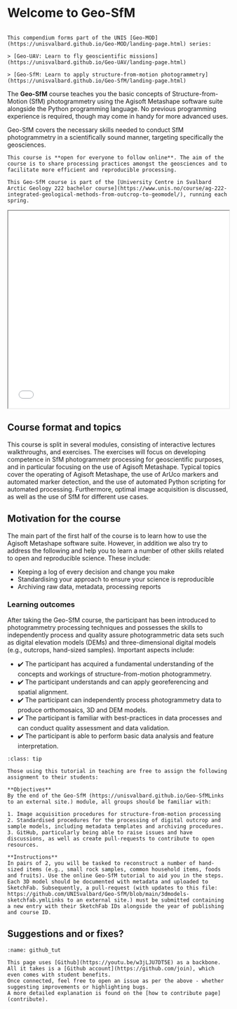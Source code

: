 # Welcome to Geo-SfM

````{margin} Part of the Geo-MOD series
 
This compendium forms part of the UNIS [Geo-MOD](https://unisvalbard.github.io/Geo-MOD/landing-page.html) series:

> [Geo-UAV: Learn to fly geoscientific missions](https://unisvalbard.github.io/Geo-UAV/landing-page.html)

> [Geo-SfM: Learn to apply structure-from-motion photogrammetry](https://unisvalbard.github.io/Geo-SfM/landing-page.html)

````

The **Geo-SfM** course teaches you the basic concepts of Structure-from-Motion (SfM) photogrammetry using the Agisoft Metashape software suite alongside the Python programming language. No previous programming experience is required, though may come in handy for more advanced uses.

Geo-SfM covers the necessary skills needed to conduct SfM photogrammetry in a scientifically sound manner, targeting specifically the geosciences.

```{admonition} Open access
This course is **open for everyone to follow online**. The aim of the course is to share processing practices amongst the geosciences and to facilitate more efficient and reproducible processing.
```

```{admonition} The University Centre in Svalbard
This Geo-SfM course is part of the [University Centre in Svalbard Arctic Geology 222 bachelor course](https://www.unis.no/course/ag-222-integrated-geological-methods-from-outcrop-to-geomodel/), running each spring.
```

<iframe src="./slides/ppt/intro.html" title="Geo-SfM intro" width=100% height=450em></iframe>

## Course format and topics

This course is split in several modules, consisting of interactive lectures walkthroughs, and exercises. The exercises will focus on developing competence in SfM photogrammetr processing for geoscientific purposes, and in particular focusing on the use of Agisoft Metashape. Typical topics cover the operating of Agisoft Metashape, the use of ArUco markers and automated marker detection, and the use of automated Python scripting for automated processing.
Furthermore, optimal image acquisition is discussed, as well as the use of SfM for different use cases.

## Motivation for the course

The main part of the first half of the course is to learn how to use the Agisoft Metashape software suite.
However, in addition we also try to address the following and help you to learn a number of other skills related to open and reproducible science.
These include:
- Keeping a log of every decision and change you make
- Standardising your approach to ensure your science is reproducible
- Archiving raw data, metadata, processing reports


### Learning outcomes

After taking the Geo-SfM course, the participant has been introduced to photogrammetry processing techniques and possesses the skills to independently process and quality assure photogrammetric data sets such as digital elevation models (DEMs) and three-dimensional digital models (e.g., outcrops, hand-sized samples).
Important aspects include:

- ✔️ The participant has acquired a fundamental understanding of the concepts and workings of structure-from-motion photogrammetry.
- ✔️ The participant understands and can apply georeferencing and spatial alignment.
- ✔️ The participant can independently process photogrammetry data to produce orthomosaics, 3D and DEM models.
- ✔️ The participant is familiar with best-practices in data processes and can conduct quality assessment and data validation.
- ✔️ The participant is able to perform basic data analysis and feature interpretation.

```{admonition} Classroom assignment: teaching idea
:class: tip

Those using this tutorial in teaching are free to assign the following assignment to their students:

**Objectives**
By the end of the Geo-SfM (https://unisvalbard.github.io/Geo-SfMLinks to an external site.) module, all groups should be familiar with:

1. Image acquisition procedures for structure-from-motion processing
2. Standardised procedures for the processing of digital outcrop and sample models, including metadata templates and archiving procedures.
3. GitHub, particularly being able to raise issues and have discussions, as well as create pull-requests to contribute to open resources.

**Instructions**
In pairs of 2, you will be tasked to reconstruct a number of hand-sized items (e.g., small rock samples, common household items, foods and fruits). Use the online Geo-SfM tutorial to aid you in the steps. Each 3D model should be documented with metadata and uploaded to SketchFab. Subsequently, a pull-request (with updates to this file: https://github.com/UNISvalbard/Geo-SfM/blob/main/3dmodels-sketchfab.ymlLinks to an external site.) must be submitted containing a new entry with their SketchFab IDs alongside the year of publishing and course ID.

```

## Suggestions and or fixes?

```{figure} assets/github_tut.gif
:name: github_tut

This page uses [Github](https://youtu.be/w3jLJU7DT5E) as a backbone.
All it takes is a [Github account](https://github.com/join), which even comes with student benefits.
Once connected, feel free to open an issue as per the above - whether suggesting improvements or highlighting bugs.
A more detailed explanation is found on the [how to contribute page](contribute).
```
